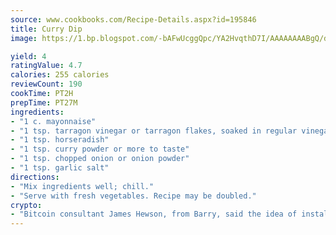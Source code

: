 ```yaml
---
source: www.cookbooks.com/Recipe-Details.aspx?id=195846
title: Curry Dip
image: https://1.bp.blogspot.com/-bAFwUcggQpc/YA2HvqthD7I/AAAAAAAABgQ/dGGityjUeSk5WIgvhJroHVt7XYoXF2qygCLcBGAsYHQ/s320/10.png

yield: 4
ratingValue: 4.7
calories: 255 calories
reviewCount: 190
cookTime: PT2H
prepTime: PT27M
ingredients:
- "1 c. mayonnaise"
- "1 tsp. tarragon vinegar or tarragon flakes, soaked in regular vinegar"
- "1 tsp. horseradish"
- "1 tsp. curry powder or more to taste"
- "1 tsp. chopped onion or onion powder"
- "1 tsp. garlic salt"
directions:
- "Mix ingredients well; chill."
- "Serve with fresh vegetables. Recipe may be doubled."
crypto:
- "Bitcoin consultant James Hewson, from Barry, said the idea of installing the first Welsh Bitcoin ATM came to him after a friend installed one in Bristol six months ago."
---
```


